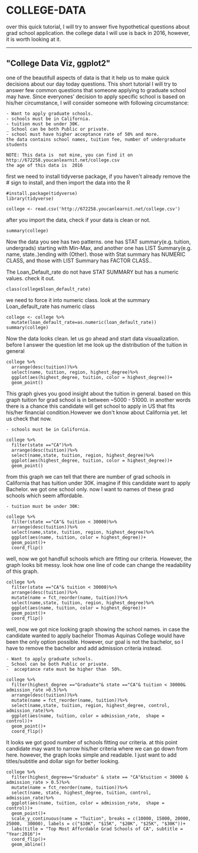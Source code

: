 # COLLEGE-DATA

over this quick tutorial, I will try to answer five hypothetical questions about grad school application. the college data I will use is back in 2016, however, it is worth looking at it. 

---
"College Data Viz, ggplot2"
---
one of the beautifull aspects of data is that it help us to make quick decisions about our day today questions. This short tutorial I will try to answer few common questions that someone applying to graduate school may have. Since everyones' decision to apply specific school is based on his/her circumstance, I will consider someone with following circumstance:
```
- Want to apply graduate schools.
- schools must be in California.
- tuition must be under 30K.
_ School can be both Public or private.
- school must have higher acceptance rate of 50% and more.
the data contains school names, tuition fee, number of undergraduate students
```
```
NOTE: This data is  not mine, you can find it on http://672258.youcanlearnit.net/college.csv
the age of this data is  2016
````
first we need to install tidyverse package, if you haven't already remove the # sign to install, and then import the data into the R
```{r}
#install.package(tidyverse)
library(tidyverse)

college <- read.csv('http://672258.youcanlearnit.net/college.csv')

```
after you import the data, check if your data is clean or not.
```{r}
summary(college)
```
Now the data you see has two patterns. one has STAT summary(e.g. tuition, undergrads) starting with Min-Max, and another one has LIST Summary(e.g. name, state..)ending with (Other). those with Stat summary has NUMERIC CLASS, and those with LIST Summary has FACTOR CLASS..

The Loan_Default_rate do not have STAT SUMMARY but has a numeric values. check it out.
```{r}
class(college$loan_default_rate)
```
we need to force it into numeric class. look at the summary Loan_default_rate has numeric class
```{r}
college <- college %>%
  mutate(loan_default_rate=as.numeric(loan_default_rate))
summary(college)
```




Now the data looks clean. let us go ahead and start data visuaalization. before I answer the question let me look up the distribution of the tuition in general

```{r}
college %>%
  arrange(desc(tuition))%>%
  select(name, tuition, region, highest_degree)%>%
  ggplot(aes(highest_degree, tuition, color = highest_degree))+
  geom_point()

```


This graph gives you good insight about the tuition in general. based on this graph tuition for grad school is in between ~5000 - 51000. in another words there is a chance this candidate will get school to apply in US that fits his/her financial condition.However we don't know about California yet. let us check that now.
```
- schools must be in California.
```

```{r}
college %>%
  filter(state =="CA")%>%
  arrange(desc(tuition))%>%
  select(name,state, tuition, region, highest_degree)%>%
  ggplot(aes(highest_degree, tuition, color = highest_degree))+
  geom_point()
```


from this graph we can tell that there are number of grad schools in California that has tuition under 30K. imagine if this candidate want to apply Bachelor. we got one school only. now I want to names of these grad schools which seem affordable.

```
- tuition must be under 30K:
```
```{r}
college %>%
  filter(state =="CA"& tuition < 30000)%>%
  arrange(desc(tuition))%>%
  select(name,state, tuition, region, highest_degree)%>%
  ggplot(aes(name, tuition, color = highest_degree))+
  geom_point()+
  coord_flip()
```


well, now we got handfull schools which are fitting our criteria. However, the graph looks bit messy. look how one line of code can change the readability of this graph.

```{r}
college %>%
  filter(state =="CA"& tuition < 30000)%>%
  arrange(desc(tuition))%>%
  mutate(name = fct_reorder(name, tuition))%>%
  select(name,state, tuition, region, highest_degree)%>%
  ggplot(aes(name, tuition, color = highest_degree))+
  geom_point()+
  coord_flip()
```


well, now we got nice looking graph showing the school names. in case the candidate wanted to apply bachelor Thomas Aquinas College would have been the only option possible. However, our goal is not the bachelor, so I have to remove the bachelor and add admission criteria instead.

```
- Want to apply graduate schools.
_ School can be both Public or private.
-  acceptance rate must be higher than  50%.
````
```{r}
college %>%
  filter(highest_degree =="Graduate"& state =="CA"& tuition < 30000& admission_rate >0.5)%>%
  arrange(desc(tuition))%>%
  mutate(name = fct_reorder(name, tuition))%>%
  select(name,state, tuition, region, highest_degree, control, admission_rate)%>%
  ggplot(aes(name, tuition, color = admission_rate,  shape =  control))+
  geom_point()+
  coord_flip()
```


It looks we got good number of schools fitting  our criteria. at this point candidate may want to narrow his/her criteria where we can go down from here. however, the graph looks simple and readable. I just want to add titles/subtitle and dollar sign for better looking.

```{r}
college %>%
  filter(highest_degree=="Graduate" & state == "CA"&tuition < 30000 & admission_rate > 0.5)%>%
  mutate(name = fct_reorder(name, tuition))%>%
  select(name, state, highest_degree, tuition, control, admission_rate)%>%
  ggplot(aes(name, tuition, color = admission_rate,  shape =  control))+
  geom_point()+
  scale_y_continuous(name = "Tuition", breaks = c(10000, 15000, 20000, 25000,  30000), labels = c("$10K", "$15K", "$20K", "$25K", "$30K"))+
  labs(title = "Top Most Affordable Grad Schools of CA", subtitle = "Year:2016")+
  coord_flip()+
  geom_abline()
```
